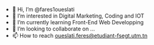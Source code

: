 - 👋 Hi, I’m @fares1oueslati
- 👀 I’m interested in Digital Marketing, Coding and IOT
- 🌱 I’m currently learning Front-End Web Developping
- 💞️ I’m looking to collaborate on ...
- 📫 How to reach    oueslati.feres@etudiant-fsegt.utm.tn


<!---
fares1oueslati/fares1oueslati is a ✨ special ✨ repository because its `README.md` (this file) appears on your GitHub profile.
You can click the Preview link to take a look at your changes.
--->
